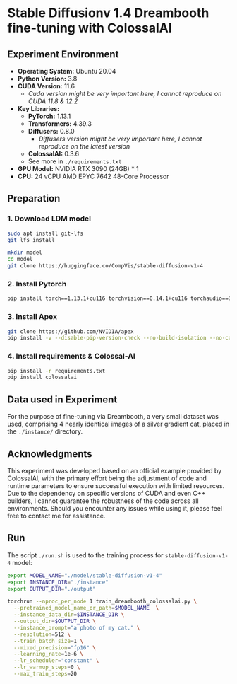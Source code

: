 # Stable Diffusionv 1.4 Dreambooth fine-tuning with ColossalAI

## Experiment Environment

- **Operating System:** Ubuntu 20.04
- **Python Version:** 3.8
- **CUDA Version:** 11.6
  - *Cuda version might be very important here, I cannot reproduce on CUDA 11.8 & 12.2*
- **Key Libraries:** 
  - **PyTorch:** 1.13.1
  - **Transformers:** 4.39.3
  - **Diffusers:** 0.8.0
    - *Diffusers version might be very important here, I cannot reproduce on the latest version*
  - **ColossalAI:** 0.3.6
  - See more in `./requirements.txt`
- **GPU Model:** NVIDIA RTX 3090 (24GB) * 1
- **CPU:** 24 vCPU AMD EPYC 7642 48-Core Processor

## Preparation

### 1. Download LDM model

```bash
sudo apt install git-lfs
git lfs install

mkdir model
cd model
git clone https://huggingface.co/CompVis/stable-diffusion-v1-4
```

### 2. Install Pytorch

```bash
pip install torch==1.13.1+cu116 torchvision==0.14.1+cu116 torchaudio==0.13.1 --extra-index-url https://download.pytorch.org/whl/cu116
```

### 3. Install Apex

```bash
git clone https://github.com/NVIDIA/apex
pip install -v --disable-pip-version-check --no-build-isolation --no-cache-dir ./
```

### 4. Install requirements & Colossal-AI

```bash
pip install -r requirements.txt
pip install colossalai
```

## Data used in Experiment 

For the purpose of fine-tuning via Dreambooth, a very small dataset was used, comprising 4 nearly identical images of a silver gradient cat, placed in the `./instance/` directory. 

## Acknowledgments

This experiment was developed based on an official example provided by ColossalAI, with the primary effort being the adjustment of code and runtime parameters to ensure successful execution with limited resources. Due to the dependency on specific versions of CUDA and even C++ builders, I cannot guarantee the robustness of the code across all environments. Should you encounter any issues while using it, please feel free to contact me for assistance.

## Run

The script `./run.sh` is used to the training process for `stable-diffusion-v1-4` model:

```bash
export MODEL_NAME="./model/stable-diffusion-v1-4"
export INSTANCE_DIR="./instance"
export OUTPUT_DIR="./output"

torchrun --nproc_per_node 1 train_dreambooth_colossalai.py \
  --pretrained_model_name_or_path=$MODEL_NAME  \
  --instance_data_dir=$INSTANCE_DIR \
  --output_dir=$OUTPUT_DIR \
  --instance_prompt="a photo of my cat." \
  --resolution=512 \
  --train_batch_size=1 \
  --mixed_precision="fp16" \
  --learning_rate=1e-6 \
  --lr_scheduler="constant" \
  --lr_warmup_steps=0 \
  --max_train_steps=20
```
